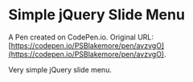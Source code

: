 # Simple jQuery Slide Menu

A Pen created on CodePen.io. Original URL: [https://codepen.io/PSBlakemore/pen/avzvgO](https://codepen.io/PSBlakemore/pen/avzvgO).

Very simple jQuery slide menu. 
